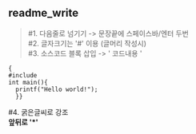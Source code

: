 ## readme_write

>#1. 다음줄로 넘기기 -> 문장끝에 스페이스바/엔터 두번     
#2. 글자크기는 '#' 이용 (글머리 작성시)     
#3. 소스코드 블록 삽입 -> \' 코드내용 \'         
<pre><code>{
#include<stdio.h>
int main(){
  printf("Hello world!");
  }}
</code></pre>     
  
#4. 굵은글씨로 강조      
**앞뒤로 '*'**     
